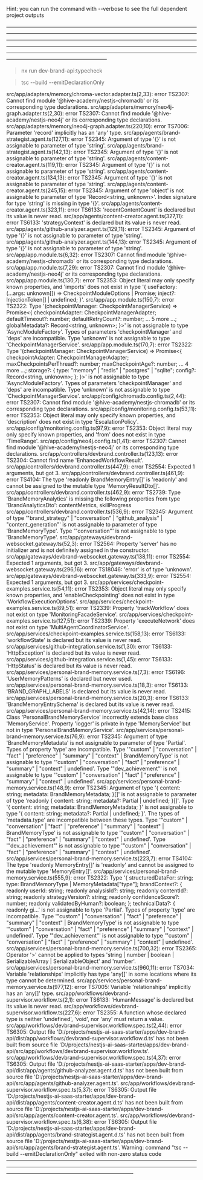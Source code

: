 Hint: you can run the command with --verbose to see the full dependent project outputs

———————————————————————————————————————————————————————————————————————————————————————————————————————————————————————————————————————————————————————————————————————————————————————————————————————

> nx run dev-brand-api:typecheck

> tsc --build --emitDeclarationOnly

src/app/adapters/memory/chroma-vector.adapter.ts(2,33): error TS2307: Cannot find module '@hive-academy/nestjs-chromadb' or its corresponding type declarations.
src/app/adapters/memory/neo4j-graph.adapter.ts(2,30): error TS2307: Cannot find module '@hive-academy/nestjs-neo4j' or its corresponding type declarations.
src/app/adapters/memory/neo4j-graph.adapter.ts(220,10): error TS7006: Parameter 'record' implicitly has an 'any' type.
src/app/agents/brand-strategist.agent.ts(127,11): error TS2345: Argument of type '{}' is not assignable to parameter of type 'string'.
src/app/agents/brand-strategist.agent.ts(142,13): error TS2345: Argument of type '{}' is not assignable to parameter of type 'string'.
src/app/agents/content-creator.agent.ts(119,11): error TS2345: Argument of type '{}' is not assignable to parameter of type 'string'.
src/app/agents/content-creator.agent.ts(134,13): error TS2345: Argument of type '{}' is not assignable to parameter of type 'string'.
src/app/agents/content-creator.agent.ts(245,15): error TS2345: Argument of type 'object' is not assignable to parameter of type 'Record<string, unknown>'.
Index signature for type 'string' is missing in type '{}'.
src/app/agents/content-creator.agent.ts(323,11): error TS6133: 'recentContentCount' is declared but its value is never read.
src/app/agents/content-creator.agent.ts(327,11): error TS6133: 'strategyContext' is declared but its value is never read.
src/app/agents/github-analyzer.agent.ts(129,11): error TS2345: Argument of type '{}' is not assignable to parameter of type 'string'.
src/app/agents/github-analyzer.agent.ts(144,13): error TS2345: Argument of type '{}' is not assignable to parameter of type 'string'.
src/app/app.module.ts(6,32): error TS2307: Cannot find module '@hive-academy/nestjs-chromadb' or its corresponding type declarations.
src/app/app.module.ts(7,29): error TS2307: Cannot find module '@hive-academy/nestjs-neo4j' or its corresponding type declarations.
src/app/app.module.ts(130,7): error TS2353: Object literal may only specify known properties, and 'imports' does not exist in type '{ useFactory: (...args: unknown[]) => CheckpointModuleOptions | Promise<CheckpointModuleOptions>; inject?: InjectionToken[] | undefined; }'.
src/app/app.module.ts(150,7): error TS2322: Type '(checkpointManager: CheckpointManagerService) => Promise<{ checkpointAdapter: CheckpointManagerAdapter; defaultTimeout?: number; defaultRetryCount?: number; ... 5 more ...; globalMetadata?: Record<string, unknown>; }>' is not assignable to type 'AsyncModuleFactory<FunctionalApiModuleOptions>'.
Types of parameters 'checkpointManager' and 'deps' are incompatible.
Type 'unknown' is not assignable to type 'CheckpointManagerService'.
src/app/app.module.ts(170,7): error TS2322: Type '(checkpointManager: CheckpointManagerService) => Promise<{ checkpointAdapter: CheckpointManagerAdapter; maxCheckpointsPerThread?: number; maxCheckpointAge?: number; ... 4 more ...; storage?: { type: "memory" | "redis" | "postgres" | "sqlite"; config?: Record<string, unknown>; }; }>' is not assignable to type 'AsyncModuleFactory<TimeTravelConfig>'.
Types of parameters 'checkpointManager' and 'deps' are incompatible.
Type 'unknown' is not assignable to type 'CheckpointManagerService'.
src/app/config/chromadb.config.ts(2,44): error TS2307: Cannot find module '@hive-academy/nestjs-chromadb' or its corresponding type declarations.
src/app/config/monitoring.config.ts(53,11): error TS2353: Object literal may only specify known properties, and 'description' does not exist in type 'EscalationPolicy'.
src/app/config/monitoring.config.ts(97,9): error TS2353: Object literal may only specify known properties, and 'from' does not exist in type 'TimeRange'.
src/app/config/neo4j.config.ts(1,41): error TS2307: Cannot find module '@hive-academy/nestjs-neo4j' or its corresponding type declarations.
src/app/controllers/devbrand.controller.ts(123,13): error TS2304: Cannot find name 'EnhancedWorkflowResult'.
src/app/controllers/devbrand.controller.ts(447,9): error TS2554: Expected 1 arguments, but got 3.
src/app/controllers/devbrand.controller.ts(461,9): error TS4104: The type 'readonly BrandMemoryEntry[]' is 'readonly' and cannot be assigned to the mutable type 'MemoryResultDto[]'.
src/app/controllers/devbrand.controller.ts(462,9): error TS2739: Type 'BrandMemoryAnalytics' is missing the following properties from type 'BrandAnalyticsDto': contentMetrics, skillProgress
src/app/controllers/devbrand.controller.ts(536,9): error TS2345: Argument of type '"brand_strategy" | "conversation" | "github_analysis" | "content_generation"' is not assignable to parameter of type 'BrandMemoryType'.
Type '"conversation"' is not assignable to type 'BrandMemoryType'.
src/app/gateways/devbrand-websocket.gateway.ts(52,3): error TS2564: Property 'server' has no initializer and is not definitely assigned in the constructor.
src/app/gateways/devbrand-websocket.gateway.ts(138,11): error TS2554: Expected 1 arguments, but got 3.
src/app/gateways/devbrand-websocket.gateway.ts(296,16): error TS18046: 'error' is of type 'unknown'.
src/app/gateways/devbrand-websocket.gateway.ts(333,9): error TS2554: Expected 1 arguments, but got 3.
src/app/services/checkpoint-examples.service.ts(54,11): error TS2353: Object literal may only specify known properties, and 'enableCheckpointing' does not exist in type 'WorkflowExecutionOptions'.
src/app/services/checkpoint-examples.service.ts(89,51): error TS2339: Property 'trackWorkflow' does not exist on type 'MonitoringFacadeService'.
src/app/services/checkpoint-examples.service.ts(127,51): error TS2339: Property 'executeNetwork' does not exist on type 'MultiAgentCoordinatorService'.
src/app/services/checkpoint-examples.service.ts(158,13): error TS6133: 'workflowState' is declared but its value is never read.
src/app/services/github-integration.service.ts(1,30): error TS6133: 'HttpException' is declared but its value is never read.
src/app/services/github-integration.service.ts(1,45): error TS6133: 'HttpStatus' is declared but its value is never read.
src/app/services/personal-brand-memory.service.ts(7,3): error TS6196: 'UserMemoryPatterns' is declared but never used.
src/app/services/personal-brand-memory.service.ts(18,3): error TS6133: 'BRAND_GRAPH_LABELS' is declared but its value is never read.
src/app/services/personal-brand-memory.service.ts(20,3): error TS6133: 'BrandMemoryEntrySchema' is declared but its value is never read.
src/app/services/personal-brand-memory.service.ts(42,14): error TS2415: Class 'PersonalBrandMemoryService' incorrectly extends base class 'MemoryService'.
Property 'logger' is private in type 'MemoryService' but not in type 'PersonalBrandMemoryService'.
src/app/services/personal-brand-memory.service.ts(76,9): error TS2345: Argument of type 'BrandMemoryMetadata' is not assignable to parameter of type 'Partial<MemoryMetadata>'.
Types of property 'type' are incompatible.
Type '"custom" | "conversation" | "fact" | "preference" | "summary" | "context" | BrandMemoryType' is not assignable to type '"custom" | "conversation" | "fact" | "preference" | "summary" | "context" | undefined'.
Type '"dev_achievement"' is not assignable to type '"custom" | "conversation" | "fact" | "preference" | "summary" | "context" | undefined'.
src/app/services/personal-brand-memory.service.ts(148,9): error TS2345: Argument of type '{ content: string; metadata: BrandMemoryMetadata; }[]' is not assignable to parameter of type 'readonly { content: string; metadata?: Partial<MemoryMetadata> | undefined; }[]'.
Type '{ content: string; metadata: BrandMemoryMetadata; }' is not assignable to type '{ content: string; metadata?: Partial<MemoryMetadata> | undefined; }'.
The types of 'metadata.type' are incompatible between these types.
Type '"custom" | "conversation" | "fact" | "preference" | "summary" | "context" | BrandMemoryType' is not assignable to type '"custom" | "conversation" | "fact" | "preference" | "summary" | "context" | undefined'.
Type '"dev_achievement"' is not assignable to type '"custom" | "conversation" | "fact" | "preference" | "summary" | "context" | undefined'.
src/app/services/personal-brand-memory.service.ts(223,7): error TS4104: The type 'readonly MemoryEntry[]' is 'readonly' and cannot be assigned to the mutable type 'MemoryEntry[]'.
src/app/services/personal-brand-memory.service.ts(555,9): error TS2322: Type '{ structuredDataFor: string; type: BrandMemoryType | MemoryMetadata["type"]; brandContext?: { readonly userId: string; readonly analysisId?: string; readonly contentId?: string; readonly strategyVersion?: string; readonly confidenceScore?: number; readonly validatedByHuman?: boolean; }; technicalData?: { readonly gi...' is not assignable to type 'Partial<MemoryMetadata>'.
Types of property 'type' are incompatible.
Type '"custom" | "conversation" | "fact" | "preference" | "summary" | "context" | BrandMemoryType' is not assignable to type '"custom" | "conversation" | "fact" | "preference" | "summary" | "context" | undefined'.
Type '"dev_achievement"' is not assignable to type '"custom" | "conversation" | "fact" | "preference" | "summary" | "context" | undefined'.
src/app/services/personal-brand-memory.service.ts(700,32): error TS2365: Operator '>' cannot be applied to types 'string | number | boolean | SerializableArray | SerializableObject' and 'number'.
src/app/services/personal-brand-memory.service.ts(960,11): error TS7034: Variable 'relationships' implicitly has type 'any[]' in some locations where its type cannot be determined.
src/app/services/personal-brand-memory.service.ts(977,12): error TS7005: Variable 'relationships' implicitly has an 'any[]' type.
src/app/workflows/devbrand-supervisor.workflow.ts(2,1): error TS6133: 'HumanMessage' is declared but its value is never read.
src/app/workflows/devbrand-supervisor.workflow.ts(227,6): error TS2355: A function whose declared type is neither 'undefined', 'void', nor 'any' must return a value.
src/app/workflows/devbrand-supervisor.workflow.spec.ts(2,44): error TS6305: Output file 'D:/projects/nestjs-ai-saas-starter/apps/dev-brand-api/dist/app/workflows/devbrand-supervisor.workflow.d.ts' has not been built from source file 'D:/projects/nestjs-ai-saas-starter/apps/dev-brand-api/src/app/workflows/devbrand-supervisor.workflow.ts'.
src/app/workflows/devbrand-supervisor.workflow.spec.ts(4,37): error TS6305: Output file 'D:/projects/nestjs-ai-saas-starter/apps/dev-brand-api/dist/app/agents/github-analyzer.agent.d.ts' has not been built from source file 'D:/projects/nestjs-ai-saas-starter/apps/dev-brand-api/src/app/agents/github-analyzer.agent.ts'.
src/app/workflows/devbrand-supervisor.workflow.spec.ts(5,37): error TS6305: Output file 'D:/projects/nestjs-ai-saas-starter/apps/dev-brand-api/dist/app/agents/content-creator.agent.d.ts' has not been built from source file 'D:/projects/nestjs-ai-saas-starter/apps/dev-brand-api/src/app/agents/content-creator.agent.ts'.
src/app/workflows/devbrand-supervisor.workflow.spec.ts(6,38): error TS6305: Output file 'D:/projects/nestjs-ai-saas-starter/apps/dev-brand-api/dist/app/agents/brand-strategist.agent.d.ts' has not been built from source file 'D:/projects/nestjs-ai-saas-starter/apps/dev-brand-api/src/app/agents/brand-strategist.agent.ts'.
Warning: command "tsc --build --emitDeclarationOnly" exited with non-zero status code
————————————————————————————————————————————————————————————————————————————————————————————————
